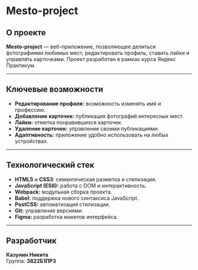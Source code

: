 # **Mesto-project**

## **О проекте**

**Mesto-project** — веб-приложение, позволяющее делиться фотографиями любимых мест, редактировать профиль, ставить лайки и управлять карточками. Проект разработан в рамках курса Яндекс Практикум.

---

## **Ключевые возможности**
- **Редактирование профиля:** возможность изменять имя и профессию.  
- **Добавление карточек:** публикация фотографий интересных мест.  
- **Лайки:** отметка понравившихся карточек.  
- **Удаление карточек:** управление своими публикациями.  
- **Адаптивность:** приложение удобно использовать на любых устройствах.  

---

## **Технологический стек**
- **HTML5** и **CSS3**: семантическая разметка и стилизация.  
- **JavaScript (ES6):** работа с DOM и интерактивность.  
- **Webpack:** модульная сборка проекта.  
- **Babel:** поддержка нового синтаксиса JavaScript.  
- **PostCSS:** автоматизация стилизации.  
- **Git:** управление версиями.  
- **Figma:** разработка макетов интерфейса.  

---

## **Разработчик**
**Казунин Никита**  
Группа: **3822Б1ПР3**

